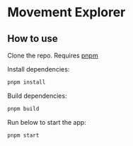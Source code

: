 
# Movement Explorer

## How to use

Clone the repo. Requires [pnpm](https://pnpm.io/installation)

Install dependencies:

```sh
pnpm install
```


Build dependencies:

```sh
pnpm build
```

Run below to start the app:

```sh
pnpm start
```
